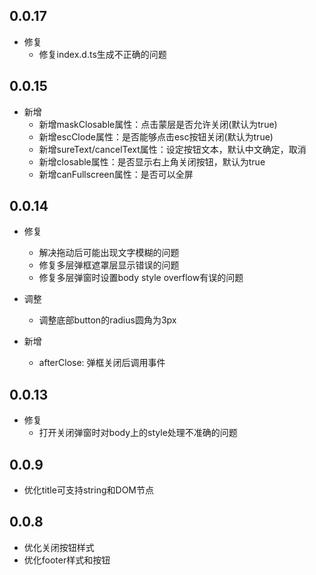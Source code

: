 
## 0.0.17

- 修复
  - 修复index.d.ts生成不正确的问题

## 0.0.15

- 新增
  - 新增maskClosable属性：点击蒙层是否允许关闭(默认为true)
  - 新增escClode属性：是否能够点击esc按钮关闭(默认为true)
  - 新增sureText/cancelText属性：设定按钮文本，默认中文确定，取消
  - 新增closable属性：是否显示右上角关闭按钮，默认为true
  - 新增canFullscreen属性：是否可以全屏

## 0.0.14

- 修复
  - 解决拖动后可能出现文字模糊的问题
  - 修复多层弹框遮罩层显示错误的问题
  - 修复多层弹窗时设置body style overflow有误的问题

- 调整
  - 调整底部button的radius圆角为3px

- 新增
  - afterClose: 弹框关闭后调用事件

## 0.0.13

- 修复
  - 打开关闭弹窗时对body上的style处理不准确的问题


## 0.0.9

- 优化title可支持string和DOM节点


## 0.0.8

- 优化关闭按钮样式
- 优化footer样式和按钮